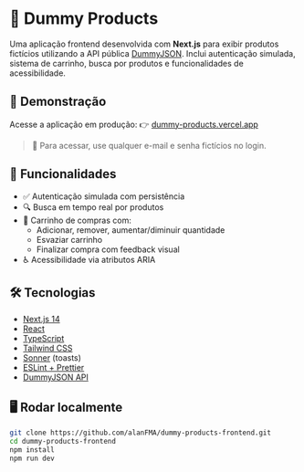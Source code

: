 # 🛒 Dummy Products

Uma aplicação frontend desenvolvida com **Next.js** para exibir produtos fictícios utilizando a API pública [DummyJSON](https://dummyjson.com/). Inclui autenticação simulada, sistema de carrinho, busca por produtos e funcionalidades de acessibilidade.

## 🚀 Demonstração

Acesse a aplicação em produção:
👉 [dummy-products.vercel.app]([https://dummy-products.vercel.app](https://dummy-products-frontend-f1n8.vercel.app/))

> 🔐 Para acessar, use qualquer e-mail e senha fictícios no login.

## 🔧 Funcionalidades

- ✅ Autenticação simulada com persistência
- 🔍 Busca em tempo real por produtos
- 🛒 Carrinho de compras com:
  - Adicionar, remover, aumentar/diminuir quantidade
  - Esvaziar carrinho
  - Finalizar compra com feedback visual
- ♿ Acessibilidade via atributos ARIA

## 🛠️ Tecnologias

- [Next.js 14](https://nextjs.org/)
- [React](https://react.dev/)
- [TypeScript](https://www.typescriptlang.org/)
- [Tailwind CSS](https://tailwindcss.com/)
- [Sonner](https://sonner.emilkowal.ski/) (toasts)
- [ESLint + Prettier](https://eslint.org/)
- [DummyJSON API](https://dummyjson.com/)

## 🖥️ Rodar localmente

```bash
git clone https://github.com/alanFMA/dummy-products-frontend.git
cd dummy-products-frontend
npm install
npm run dev

